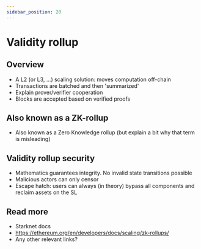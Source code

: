 ```yaml
---
sidebar_position: 20
---
```


# Validity rollup

## Overview

- A L2 (or L3, ...) scaling solution: moves computation off-chain
- Transactions are batched and then 'summarized'
- Explain prover/verifier cooperation
- Blocks are accepted based on verified proofs

## Also known as a ZK-rollup

- Also known as a Zero Knowledge rollup (but explain a bit why that term is misleading)

## Validity rollup security

- Mathematics guarantees integrity. No invalid state transitions possible
- Malicious actors can only censor
- Escape hatch: users can always (in theory) bypass all components and reclaim assets on the SL

## Read more

- Starknet docs
- https://ethereum.org/en/developers/docs/scaling/zk-rollups/
- Any other relevant links?
